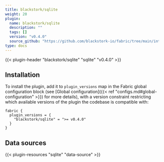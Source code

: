```yaml
---
title: blackstork/sqlite
weight: 20
plugin:
  name: blackstork/sqlite
  description: ""
  tags: []
  version: "v0.4.0"
  source_github: "https://github.com/blackstork-io/fabric/tree/main/internal/sqlite/"
type: docs
---
```


{{< plugin-header "blackstork/sqlite" "sqlite" "v0.4.0" >}}

## Installation

To install the plugin, add it to `plugin_versions` map in the Fabric global configuration block (see [Global configuration]({{< ref "configs.md#global-configuration" >}}) for more details), with a version constraint restricting which available versions of the plugin the codebase is compatible with:

```hcl
fabric {
  plugin_versions = {
    "blackstork/sqlite" = ">= v0.4.0"
  }
}
```


## Data sources

{{< plugin-resources "sqlite" "data-source" >}}
